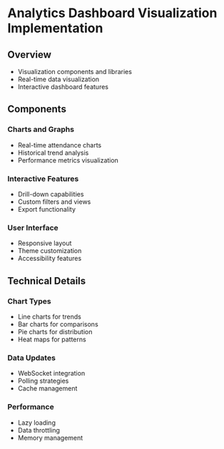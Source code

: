 # Analytics Dashboard Visualization Implementation

## Overview
- Visualization components and libraries
- Real-time data visualization
- Interactive dashboard features

## Components
### Charts and Graphs
- Real-time attendance charts
- Historical trend analysis
- Performance metrics visualization

### Interactive Features
- Drill-down capabilities
- Custom filters and views
- Export functionality

### User Interface
- Responsive layout
- Theme customization
- Accessibility features

## Technical Details
### Chart Types
- Line charts for trends
- Bar charts for comparisons
- Pie charts for distribution
- Heat maps for patterns

### Data Updates
- WebSocket integration
- Polling strategies
- Cache management

### Performance
- Lazy loading
- Data throttling
- Memory management
